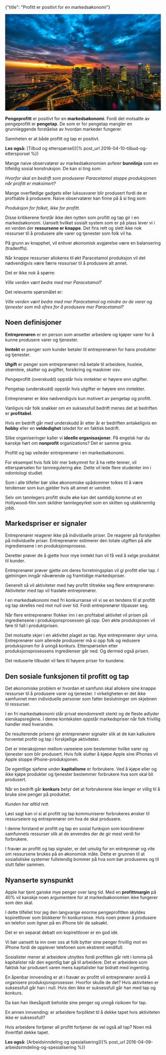 {"title": "Profitt er positivt for en markedsøkonomi"}

![Skyline](/blogimages/skyline.jpg)

**Pengeprofitt** er positivt for en **markedsøkonomi**. Fordi det motsatte
av pengeprofitt er **pengetap**. De som er for pengetap mangler
en grunnleggende forståelse av hvordan markeder fungerer.

Sannheten er at både profitt og tap er positivt.

**Les også:**
[Tilbud og etterspørsel]({% post_url 2016-04-10-tilbud-og-ettersporsel %})

Mange naive observatører av markedsøkonomien avfeier **bunnlinja**
som en tilfeldig sosial konstruksjon. De kan si ting som:

*Hvorfor skal en bedrift som produserer Paracetamol stoppe produksjonen når profitt er maksimert?*

Mange overflødige gadgets eller luksusvarer blir produsert fordi
de er profitable å produsere. Naive observatører kan finne på å si ting som:

*Produksjon for folket, ikke for profitt.*

Disse kritikerene forstår ikke den nytten som profitt og tap gir i en
markedsøkonomi. Uansett hvilket sosialt system som er på plass lever vi 
i en verden der **ressursene er knappe**. Det fins rett og slett ikke nok ressurser
til å produsere alle varer og tjenester som folk vil ha.

På grunn av knapphet, vil enhver økonomisk avgjørelse være en balansering (tradeoffs).

Når knappe ressurser allokeres til økt Paracetamol produksjon vil det nødvendigvis
være færre ressurser til å produsere alt annet.

Det er ikke nok å spørre:

*Ville verden vært bedre med mer Paracetamol?*

Det relevante spørsmålet er:

*Ville verden vært bedre med mer Paracetamol og mindre av de varer og tjenester som må ofres for å produsere mer Paracetamol?*

## Noen definisjoner

**Entreprenøren** er en person som ansetter arbeidere og kjøper varer for å kunne
produsere varer og tjenester.

**Inntekt** er penger som kunder betaler til entreprenøren for hans
produkter og tjenester.

**Utgift** er penger som entreprenøren må
betale til arbeidere, husleie, strømleie, skatter og avgifter,
forsikring og maskiner osv.

Pengeprofitt (overskudd) oppstår hvis inntekter er høyere enn utgifter.

Pengetap (underskudd) oppstår hvis utgifter er høyere enn inntekter.

Entreprenører er ikke nødvendigvis kun motivert av pengetap og profitt.

Vanligvis når folk snakker om en suksessfull bedrift menes
det at bedriften er **profitabel**.

Hvis en bedrift går med underskudd år etter år er bedriften
antakeligvis en **hobby** eller en **veldedighet** istedet for en faktisk bedrift.

Slike organiseringer kaller vi **ideelle organisasjoner**. På engelsk
har du kanskje hørt om **nonprofit** organizations? Det er samme greia.

Profitt og tap veileder entreprenører i en markedsøkonomi.

For eksempel hvis folk blir mer bekymret for å ha rette tenner, vil etterspørselen
for tannregulering øke. Dette vil lede flere studenter inn i 
odontologi studiet.

Som i alle tilfeller bør slike økonomiske spådommer tolkes til å
være tendenser som kun gjelder hvis alt annet er uendret.

Selv om tannlegers profitt skulle øke kan det samtidig komme ut en 
Hollywood-film som skildrer tannlegeyrket som en skitten og utakknemlig jobb.

## Markedspriser er signaler

Entreprenører reagerer ikke på individuelle priser. De reagerer
på forskjellen på individuelle priser. Entreprenører estimerer
den totale utgiften på alle ingrediensene i en produksjonsprosess.

Deretter prøver de å gjette hvor mye inntekt han vil få ved å selge
produktet til kunder.

Entreprenører prøver gjette om deres forretningsplan vil gi profitt
eller tap. I gjetningen inngår nåværende og framtidige markedspriser.

Generelt så vil aktiviteter med høy profitt tiltrekke seg flere
entreprenører. Aktiviteter med tap vil frastøte entreprenører.

I en markedsøkonomi med fri konkurranse vil vi se en tendens til at
profitt og tap skrelles ned mot null over tid. Fordi entreprenører
tilpasser seg.

Når flere entreprenører flokker inn i en profitabel aktivitet
vil prisen på ingrediensene i produksjonsprosessen gå opp. Den økte
produksjonen vil føre til fall i produktprisen.

Det motsatte skjer i en aktivitet plaget av tap. Nye entreprenører
skyr unna. Entreprenører som allerede produserer må si opp folk
og redusere produksjonen for å unngå konkurs. Etterspørselen
etter produksjonsprosessens ingredienser går ned. Og dermed også prisen.

Det reduserte tilbudet vil føre til høyere priser for kundene.

## Den sosiale funksjonen til profitt og tap

Det økonomiske problem er hvordan et samfunn skal allokere sine knappe
ressurser til å produsere varer og tjenester. I virkeligheten er det ikke
samfunnet men individuelle personer som fatter beslutninger om skjebnen til
ressurser.

I en fri markedsøkonomi står privat eiendomsrett sterkt og de fleste
adlyder eierskapsreglene. I denne konteksten
oppstår markedspriser når folk frivillig handler med hverandre.

De resulterende prisene gir entreprenører signaler slik at de kan kalkulere
forventet profitt og tap i forskjellige aktiviteter.

Det er interaksjonen mellom vareeiere som bestemmer hvilke varer og tjenester 
som blir produsert. Hvis folk slutter å kjøpe Apple sine iPhones vil
Apple stoppe iPhone-produksjonen.

De egentlige sjefene under **kapitalisme** er forbrukere. Ved å kjøpe
eller og ikke kjøpe produkter og tjenester bestemmer forbrukere hva som skal
bli produsert.

Når en bedrift går **konkurs** betyr det at forbrukerene ikke lenger er villig
til å bruke sine penger på produktet.

*Kunden har alltid rett.*

Løst sagt kan vi si at profitt og tap kommuniserer forbrukeres ønsker til
ressurseiere og entreprenører om hva de skal produsere.

I denne forstand er profitt og tap en sosial funksjon som koordinerer
samfunnets ressurser slik at de anvendes der de gir mest verdi
for forbrukere.

I fravær av profitt og tap signaler, er det umulig for en entreprenør og vite
om ressursene brukes på en økonomisk måte. Dette er grunnen til at
sosialistiske systemer fullstendig bommer på hva som bør produseres og til slutt faller sammen.

## Nyanserte synspunkt

Apple har tjent ganske mye penger over lang tid. Med en **profittmargin** på 40%
vil kanskje noen argumentere for at markedsøkonomien ikke fungerer som den skal.

I dette tilfellet tror jeg den langvarige enorme pengeprofitten skyldes 
kopirettlover som blokkerer fri konkurranse. Hvis noen prøver å produsere en
telefon som ligner på en iPhone blir de saksøkt.

Det er en separat debatt om kopirettlover er en god idé.

Vi bør uansett ta inn over oss at folk bytter sine penger frivillig mot en iPhone
fordi de opplever telefonen som ekstremt verdifull.

Sosialister mener at arbeidere utnyttes fordi profitten går rett i lomma på
kapitalister når den egentlig bør gå til arbeidere. Det er arbeidere
som faktisk har produsert varen mens kapitalister har bidratt med ingenting.

En åpenbar innvending er at i fravær av profitt vil entreprenører avstå å organisere
produksjonsprosesser. Hvorfor skulle de det? Hvis aktiviteten er suksessfull
går han i null. Hvis den ikke er suksessfull går han med tap og konkurs.

Da kan han likesågodt beholde sine penger og unngå risikoen for tap.

En annen innvending: er arbeidere forpliktet til å dekke tapet hvis aktiviteten ikke
er suksessfull?

Hvis arbeidere fortjener all profitt fortjener de vel også all tap? Noen må ihvertfall
dekke tapet.

**Les også:**
[Arbeidsinndeling og spesialisering]({% post_url 2016-04-09-arbeidsinndeling-og-spesialisering %})
